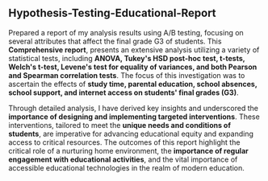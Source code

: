 ## Hypothesis-Testing-Educational-Report

Prepared a report of my analysis results using A/B testing, focusing on several attributes that affect the final grade G3 of students. This **Comprehensive report**, presents an extensive analysis utilizing a variety of statistical tests, including **ANOVA, Tukey's HSD post-hoc test, t-tests, Welch's t-test, Levene's test for equality of variances, and both Pearson and Spearman correlation tests**. The focus of this investigation was to ascertain the effects of **study time, parental education, school absences, school support, and internet access on students' final grades (G3)**.

Through detailed analysis, I have derived key insights and underscored the **importance of designing and implementing targeted interventions**. These interventions, tailored to meet the **unique needs and conditions of students**, are imperative for advancing educational equity and expanding access to critical resources. The outcomes of this report highlight the critical role of a nurturing home environment, the **importance of regular engagement with educational activities**, and the vital importance of accessible educational technologies in the realm of modern education.

